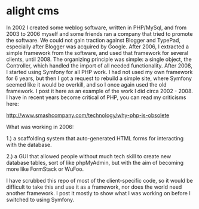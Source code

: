 alight cms
==========

In 2002 I created some weblog software, written in PHP/MySql, and from 2003 to 2006 myself and some friends ran a company that tried to promote the software. We could not gain traction against Blogger and TypePad, especially after Blogger was acquired by Google. After 2006, I extracted a simple framework from the software, and used that framework for several clients, until 2008. The organizing principle was simple: a single object, the Controller, which handled the import of all needed functionality. After 2008, I started using Symfony for all PHP work. I had not used my own framework for 6 years, but then I got a request to rebuild a simple site, where Symfony seemed like it would be overkill, and so I once again used the old framework. I post it here as an example of the work I did circa 2002 - 2008. I have in recent years become critical of PHP, you can read my criticisms here: 

http://www.smashcompany.com/technology/why-php-is-obsolete


What was working in 2006: 

1.) a scaffolding system that auto-generated HTML forms for interacting with the database. 

2.) a GUI that allowed people without much tech skill to create new database tables, sort of like phpMyAdmin, but with the aim of becoming more like FormStack or WuFoo. 

I have scrubbed this repo of most of the client-specific code, so it would be difficult to take this and use it as a framework, nor does the world need another framework. I post it mostly to show what I was working on before I switched to using Symfony. 


